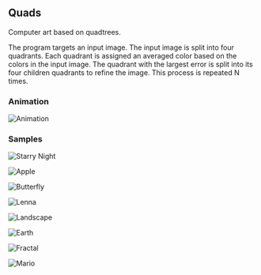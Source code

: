## Quads

Computer art based on quadtrees.

The program targets an input image. The input image is split into four quadrants. Each quadrant is assigned an averaged color based on the colors in the input image. The quadrant with the largest error is split into its four children quadrants to refine the image. This process is repeated N times.

### Animation

![Animation](http://i.imgur.com/UE2eOkx.gif)

### Samples

![Starry Night](http://i.imgur.com/yLNet30.png)

![Apple](http://i.imgur.com/z89aiMc.png)

![Butterfly](http://i.imgur.com/ujiZTwx.png)

![Lenna](http://i.imgur.com/4uqseF0.png)

![Landscape](http://i.imgur.com/mBQAXFp.png)

![Earth](http://i.imgur.com/5xeoJws.png)

![Fractal](http://i.imgur.com/WJmHRcV.png)

![Mario](http://i.imgur.com/QvYyT3V.gif)
